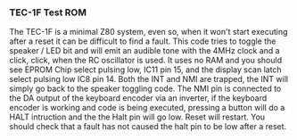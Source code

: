 ### TEC-1F Test ROM

The TEC-1F is a minimal Z80 system, even so, when it won't start executing after
a reset it can be difficult to find a fault.
This code tries to toggle the speaker / LED bit and will emit an audible tone with the 4MHz clock and a click, click, when the 
RC oscillator is used.
It uses no RAM and you should see EPROM Chip select pulsing low, IC11 pin 15, and the display scan latch select pulsing low IC8 pin 14. 
Both the INT and NMI are trapped, the INT will simply go back to the speaker toggling code. 
The NMI pin is connected to the DA output of the keyboard encoder via an inverter, if the keyboard encoder is working and code is being executed,
pressing a button will do a HALT intruction and the the Halt pin will go low. Reset will restart.
You should check that a fault has not caused the halt pin to be low after a reset.
